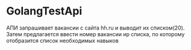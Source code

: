 # GolangTestApi
АПИ запрашивает вакансии с сайта hh.ru и выводит их списком(20).
Затем предлагается ввести номер вакансии иp списка, по которому отобразится список необходимых навыков
